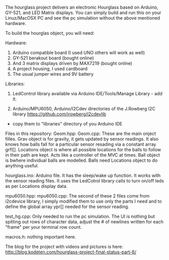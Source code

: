 
The hourglass project delivers an electronic
Hourglass based on Arduino, GY-521, and LED Matrix
displays.  You can simply build and run this on your
Linuz/MacOSX PC and see the pc simulation without the
above mentioned hardware.

To build the hourglas object, you will need:

Hardware:
1.  Arduino compatible board (I used UNO others will
work as well)
2.  GY-521 berakout board (bought online)
3.  And 3 matrix displays driven by MAX7219 (bought
online)
4.  A project housing, I used cardboard
5.  The  usual jumper wires and 9V battery

Libraries:
1. LedControl library available via Arduino
IDE/Tools/Manage Library - add it.

2. Arduino/MPU6050, Arduino/I2Cdev directories of the
J.Rowberg I2C library https://github.com/jrowberg/i2cdevlib
- copy them to "libraries" directory of you Arduino IDE


Files in this repository:
Geom.hpp:
Geom.cpp:  These are the main onject filles.
Grav object is for gravity, it gets updated by sensor readings.
It also knows how balls fall  for a particular sensor resading via
a constant array grfl[].
Locations object is where all possible locations for the
balls to follow in their path are kept.  Acts like a controller
of the MVC at times.
Ball object is bwhere individual balls are modelled. Balls need
Locations object to do anything useful.

hourglass.ino:  Arduino file.  It has the sleep/wake up function.
It works with the sensor reading files. It uses the LedCotrol
library calls to turn on/off leds as per Locations display data.

mpu6050.hpp:
mpu6050.cpp: The second of these 2 files come from i2cdevice
library, I simply modified them to use only the parts I need
and to define the global array ypr[] needed for the sensor
reading.

test_hg.cpp: Only needed to run the pc simulation.  The UI is
nothing but spitting out rows of character data, adjust the # of
newlines written for each "frame" per your terminal row count.

macros.h:  nothing important here.

The blog for the project with videos and pictures is here:
http://blog.kodeten.com/hourglass-project-final-status-part-6/


